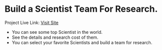 # Build a Scientist Team For Research.

Project Live Link: [Visit Site](https://mi-moon-build-research-team.netlify.app/)

* You can see some top Scientist in the world.
* See the details and research cost of them.
* You can select your favorite Scientists and build a team for research.
